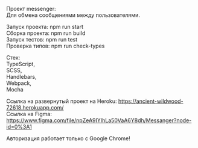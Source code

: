 Проект messenger:  
Для обмена сообщениями между пользователями.

Запуск проекта: npm run start  
Сборка проекта: npm run build  
Запуск тестов: npm run test  
Проверка типов: npm run check-types  

Стек:  
TypeScript,  
SCSS,  
Handlebars,  
Webpack,  
Mocha

Ссылка на развернутый проект на Heroku: https://ancient-wildwood-72618.herokuapp.com/  
Ссылка на Figma: https://www.figma.com/file/npZeA9IYIhLa50VaA6Y8dh/Messanger?node-id=0%3A1

Авторизация работает только с Google Chrome!

